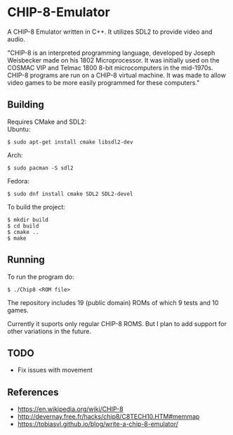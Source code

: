 # CHIP-8-Emulator
A CHIP-8 Emulator written in C++. It utilizes SDL2 to provide video and audio.

"CHIP-8 is an interpreted programming language, developed by Joseph Weisbecker made on his 1802 Microprocessor. It was initially used on the COSMAC VIP and Telmac 1800 8-bit microcomputers in the mid-1970s. CHIP-8 programs are run on a CHIP-8 virtual machine. It was made to allow video games to be more easily programmed for these computers." 

## Building
Requires CMake and SDL2: </br>
Ubuntu:
```
$ sudo apt-get install cmake libsdl2-dev
```
Arch:
```
$ sudo pacman -S sdl2
```
Fedora:
```
$ sudo dnf install cmake SDL2 SDL2-devel
```

To build the project:
```
$ mkdir build
$ cd build
$ cmake ..
$ make
```
## Running

To run the program do:
```
$ ./Chip8 <ROM file>
```
The repository includes 19 (public domain) ROMs of which 9 tests and 10 games.

Currently it suports only regular CHIP-8 ROMS. But I plan to add support for other variations in the future.

## TODO
- Fix issues with movement

## References
- https://en.wikipedia.org/wiki/CHIP-8
- http://devernay.free.fr/hacks/chip8/C8TECH10.HTM#memmap
- https://tobiasvl.github.io/blog/write-a-chip-8-emulator/
